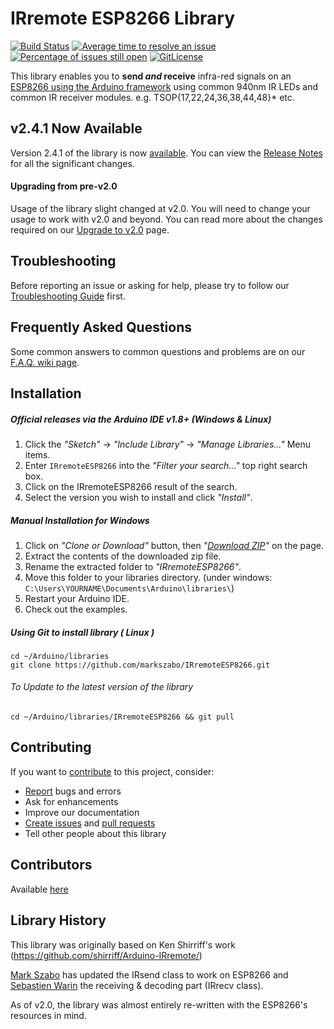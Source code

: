 # IRremote ESP8266 Library

[![Build Status](https://travis-ci.org/markszabo/IRremoteESP8266.svg?branch=master)](https://travis-ci.org/markszabo/IRremoteESP8266)
[![Average time to resolve an issue](http://isitmaintained.com/badge/resolution/markszabo/IRremoteESP8266.svg)](http://isitmaintained.com/project/markszabo/IRremoteESP8266 "Average time to resolve an issue")
[![Percentage of issues still open](http://isitmaintained.com/badge/open/markszabo/IRremoteESP8266.svg)](http://isitmaintained.com/project/markszabo/IRremoteESP8266 "Percentage of issues still open")
[![GitLicense](https://gitlicense.com/badge/markszabo/IRremoteESP8266)](https://gitlicense.com/license/markszabo/IRremoteESP8266)

This library enables you to **send _and_ receive** infra-red signals on an [ESP8266 using the Arduino framework](https://github.com/esp8266/Arduino) using common 940nm IR LEDs and common IR receiver modules. e.g. TSOP{17,22,24,36,38,44,48}* etc.

## v2.4.1 Now Available
Version 2.4.1 of the library is now [available](https://github.com/markszabo/IRremoteESP8266/releases/latest). You can view the [Release Notes](ReleaseNotes.md) for all the significant changes.

#### Upgrading from pre-v2.0
Usage of the library slight changed at v2.0. You will need to change your usage to work with v2.0 and beyond. You can read more about the changes required on our [Upgrade to v2.0](https://github.com/markszabo/IRremoteESP8266/wiki/Upgrading-to-v2.0) page.

## Troubleshooting
Before reporting an issue or asking for help, please try to follow our [Troubleshooting Guide](https://github.com/markszabo/IRremoteESP8266/wiki/Troubleshooting-Guide) first.

## Frequently Asked Questions
Some common answers to common questions and problems are on our [F.A.Q. wiki page](https://github.com/markszabo/IRremoteESP8266/wiki/Frequently-Asked-Questions).

## Installation
##### Official releases via the Arduino IDE v1.8+ (Windows & Linux)
1. Click the _"Sketch"_ -> _"Include Library"_ -> _"Manage Libraries..."_ Menu items.
1. Enter `IRremoteESP8266` into the _"Filter your search..."_ top right search box.
1. Click on the IRremoteESP8266 result of the search.
1. Select the version you wish to install and click _"Install"_.

##### Manual Installation for Windows
1. Click on _"Clone or Download"_ button, then _"[Download ZIP](https://github.com/markszabo/IRremoteESP8266/archive->master.zip)"_ on the page.
1. Extract the contents of the downloaded zip file.
1. Rename the extracted folder to _"IRremoteESP8266"_.
1. Move this folder to your libraries directory. (under windows: `C:\Users\YOURNAME\Documents\Arduino\libraries\`)
1. Restart your Arduino IDE.
1. Check out the examples.

##### Using Git to install library ( Linux )
```
cd ~/Arduino/libraries
git clone https://github.com/markszabo/IRremoteESP8266.git
```
###### To Update to the latest version of the library
```
cd ~/Arduino/libraries/IRremoteESP8266 && git pull
```

## Contributing
If you want to [contribute](.github/CONTRIBUTING.md#how-can-i-contribute) to this project, consider:
- [Report](.github/CONTRIBUTING.md#reporting-bugs) bugs and errors
- Ask for enhancements
- Improve our documentation
- [Create issues](.github/CONTRIBUTING.md#reporting-bugs) and [pull requests](.github/CONTRIBUTING.md#pull-requests)
- Tell other people about this library

## Contributors
Available [here](.github/Contributors.md)

## Library History
This library was originally based on Ken Shirriff's work (https://github.com/shirriff/Arduino-IRremote/)

[Mark Szabo](https://github.com/markszabo/IRremoteESP8266) has updated the IRsend class to work on ESP8266 and [Sebastien Warin](https://github.com/sebastienwarin/IRremoteESP8266) the receiving & decoding part (IRrecv class).

As of v2.0, the library was almost entirely re-written with the ESP8266's resources in mind.

